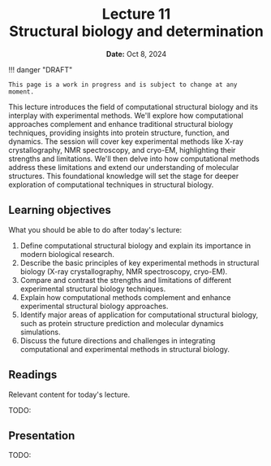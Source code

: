 <h1 align="center">
<b>Lecture 11</b><br>
Structural biology and determination
</h1>
<p align="center">
<b>Date:</b> Oct 8, 2024
</p>

!!! danger "DRAFT"

    This page is a work in progress and is subject to change at any moment.

This lecture introduces the field of computational structural biology and its interplay with experimental methods. We'll explore how computational approaches complement and enhance traditional structural biology techniques, providing insights into protein structure, function, and dynamics. The session will cover key experimental methods like X-ray crystallography, NMR spectroscopy, and cryo-EM, highlighting their strengths and limitations. We'll then delve into how computational methods address these limitations and extend our understanding of molecular structures. This foundational knowledge will set the stage for deeper exploration of computational techniques in structural biology.

## Learning objectives

What you should be able to do after today's lecture:

1.  Define computational structural biology and explain its importance in modern biological research.
2.  Describe the basic principles of key experimental methods in structural biology (X-ray crystallography, NMR spectroscopy, cryo-EM).
3.  Compare and contrast the strengths and limitations of different experimental structural biology techniques.
4.  Explain how computational methods complement and enhance experimental structural biology approaches.
5.  Identify major areas of application for computational structural biology, such as protein structure prediction and molecular dynamics simulations.
6.  Discuss the future directions and challenges in integrating computational and experimental methods in structural biology.

## Readings

Relevant content for today's lecture.

TODO:

## Presentation

TODO:
